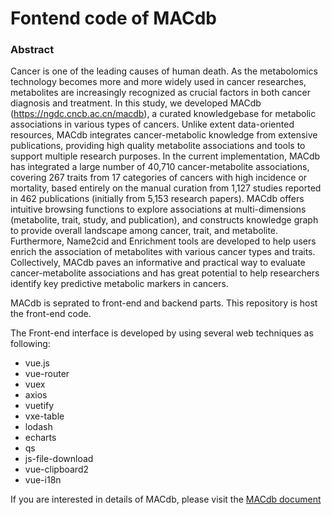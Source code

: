 # Fontend code of MACdb 

### Abstract
Cancer is one of the leading causes of human death. As the metabolomics technology becomes more and more widely used in cancer researches, metabolites are increasingly recognized as crucial factors in both cancer diagnosis and treatment. In this study, we developed MACdb (https://ngdc.cncb.ac.cn/macdb), a curated knowledgebase for metabolic associations in various types of cancers. Unlike extent data-oriented resources, MACdb integrates cancer-metabolic knowledge from extensive publications, providing high quality metabolite associations and tools to support multiple research purposes. In the current implementation, MACdb has integrated a large number of 40,710 cancer-metabolite associations, covering 267 traits from 17 categories of cancers with high incidence or mortality, based entirely on the manual curation from 1,127 studies reported in 462 publications (initially from 5,153 research papers). MACdb offers intuitive browsing functions to explore associations at multi-dimensions (metabolite, trait, study, and publication), and constructs knowledge graph to provide overall landscape among cancer, trait, and metabolite. Furthermore, Name2cid and Enrichment tools are developed to help users enrich the association of metabolites with various cancer types and traits. Collectively, MACdb paves an informative and practical way to evaluate cancer-metabolite associations and has great potential to help researchers identify key predictive metabolic markers in cancers.

MACdb is seprated to front-end and backend parts. This repository is host the front-end code.

The Front-end interface is developed by using several web techniques as following:

- vue.js
- vue-router
- vuex
- axios
- vuetify
- vxe-table
- lodash
- echarts
- qs
- js-file-download
- vue-clipboard2
- vue-i18n

If you are interested in details of MACdb, please visit the [MACdb document](https://ngdc.cncb.ac.cn/macdb/docs2/#/)
